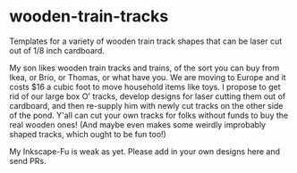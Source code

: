 wooden-train-tracks
===================

Templates for a variety of wooden train track shapes that can be laser cut out of 1/8 inch cardboard.

My son likes wooden train tracks and trains, of the sort you can buy from Ikea, or Brio, or Thomas, or what have you. We are moving to Europe and it costs $16 a cubic foot to move household items like toys. I propose to get rid of our large box O' tracks, develop designs for laser cutting them out of cardboard, and then re-supply him with newly cut tracks on the other side of the pond. Y'all can cut your own tracks for folks without funds to buy the real wooden ones! (And maybe even makes some weirdly improbably shaped tracks, which ought to be fun too!)

My Inkscape-Fu is weak as yet. Please add in your own designs here and send PRs.


